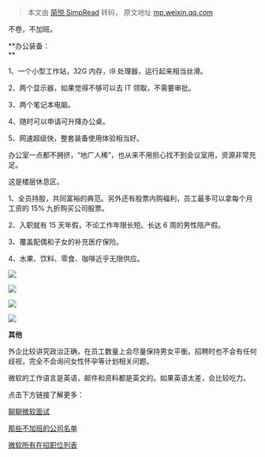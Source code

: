 > 本文由 [简悦 SimpRead](http://ksria.com/simpread/) 转码， 原文地址 [mp.weixin.qq.com](https://mp.weixin.qq.com/s/VGL9t2TJpTNLVyfrNclhdw)

不卷，不加班。

**办公装备：  
**

1、一个小型工作站，32G 内存，i9 处理器，运行起来相当丝滑。

2、两个显示器，如果觉得不够可以去 IT 领取，不需要审批。

3、两个笔记本电脑。

4、随时可以申请可升降办公桌。

5、网速超级快，整套装备使用体验相当好。

办公室一点都不拥挤，“地广人稀”，也从来不用担心找不到会议室用，资源非常充足。

这是楼层休息区。

1、全员持股，共同富裕的典范。另外还有股票内购福利，员工最多可以拿每个月工资的 15% 九折购买公司股票。

2、入职就有 15 天年假，不论工作年限长短。长达 6 周的男性陪产假。

3、覆盖配偶和子女的补充医疗保险。

4、水果、饮料、零食、咖啡近乎无限供应。

![](https://mmbiz.qpic.cn/sz_mmbiz_jpg/aOIwibKfGKia2JC5GTKS1hS80Iicre1dPCkKTFicKejr24Xkbbwia4qcXjVHibrZibsHiaPTRR7ouy3u8d7FL7gJ1GSsIw/640?wx_fmt=jpeg)

![](https://mmbiz.qpic.cn/sz_mmbiz_jpg/aOIwibKfGKia2JC5GTKS1hS80Iicre1dPCkKNQut999ojeIiaGpLHzRgx5sbOegBnngzC6hBR6x2huPxzZtnzLAexA/640?wx_fmt=jpeg)

![](https://mmbiz.qpic.cn/sz_mmbiz_jpg/aOIwibKfGKia2JC5GTKS1hS80Iicre1dPCkRuYlay7qbCIGRbyOiat6wLic9t8M5yg03ibfpbj863gs7t9o39VhaiasWQ/640?wx_fmt=jpeg)

![](https://mmbiz.qpic.cn/sz_mmbiz_jpg/aOIwibKfGKia2JC5GTKS1hS80Iicre1dPCkZquxBa8wDtOiaDiczIEuf30C5JsadBvjLGdQWicnUtlOUib2qTOTtQJjrQ/640?wx_fmt=jpeg)

**其他**

外企比较讲究政治正确，在员工数量上会尽量保持男女平衡。招聘时也不会有任何歧视，完全不会询问女性怀孕等计划相关问题。

  
微软的工作语言是英语，邮件和资料都是英文的。如果英语太差，会比较吃力。

点击下方链接了解更多：  

[聊聊微软面试](http://mp.weixin.qq.com/s?__biz=MzU2NzczMDY1NA==&mid=2247483791&idx=1&sn=10c8fe70fd3266f7cad19f94c66d18f8&chksm=fc99893ecbee00288f84cbbe3ccb5e988343064d30152eea33d0454a1f11b7106c41da6d542e&scene=21#wechat_redirect)

[那些不加班的公司名单](http://mp.weixin.qq.com/s?__biz=MzU2NzczMDY1NA==&mid=2247483796&idx=1&sn=62897f04e9aa09088a0787014dfca976&chksm=fc998925cbee00335afc4781bc7e743419d0941643d6e152657173758419452087b5b0334411&scene=21#wechat_redirect)

[微软所有在招职位列表](http://mp.weixin.qq.com/s?__biz=MzU2NzczMDY1NA==&mid=2247483791&idx=3&sn=8e017272daebaa34adbf1b0655602f9a&chksm=fc99893ecbee002829e1a4604f8770dec8e6ae7f7e27f54be06f02a259357790f4d8ba2fa91b&scene=21#wechat_redirect)